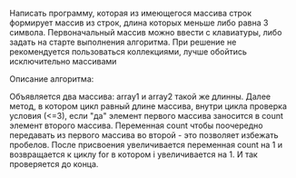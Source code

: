 Написать программу, которая из имеющегося массива строк формирует массив из строк, длина которых меньше либо равна 3 символа. 
Первоначальный массив можно ввести с клавиатуры, либо задать на старте выполнения алгоритма. 
При решение не рекомендуется пользоваться коллекциями, лучше обойтись исключительно массивами

Описание алгоритма:

Объявляется два массива: array1 и array2 такой же длинны. Далее метод, в котором цикл равный длине массива, внутри цикла проверка условия (<=3), 
если "да" элемент первого массива заносится в count элемент второго массива. 
Переменная count чтобы поочередно передавать из первого массива во второй - это позволяет избежать пробелов. 
После присвоения увеличивается переменная count на 1 и возвращается к циклу for в котором i увеличивается на 1. 
И так проверяется до конца.

